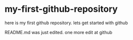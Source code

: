# my-first-github-repository
here is my first github repository. lets get started with github

README.md was just edited. one more edit at github
